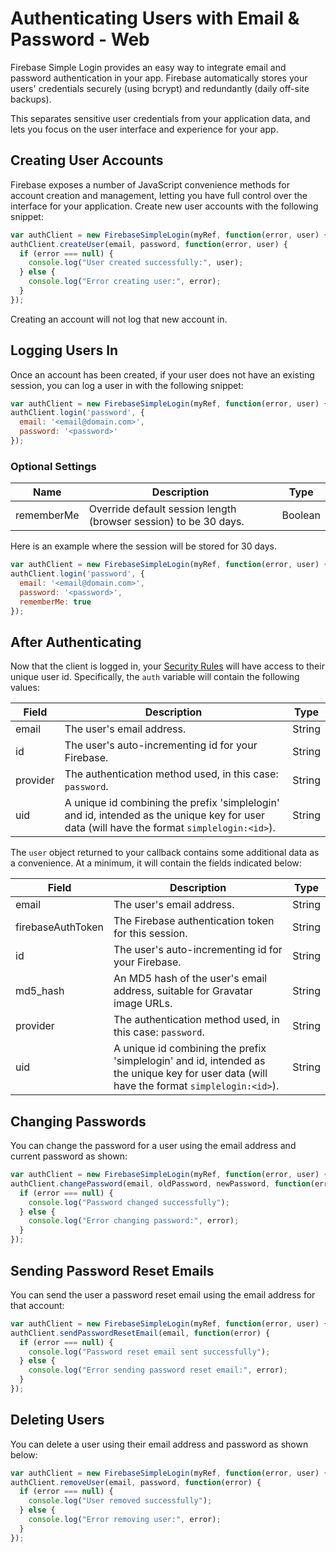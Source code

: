# Authenticating Users with Email & Password - Web

Firebase Simple Login provides an easy way to integrate email and password authentication in your app. Firebase automatically stores your users' credentials securely (using bcrypt) and redundantly (daily off-site backups).

This separates sensitive user credentials from your application data, and lets you focus on the user interface and experience for your app.


## Creating User Accounts

Firebase exposes a number of JavaScript convenience methods for account creation and management, letting you have full control over the interface for your application. Create new user accounts with the following snippet:

```javascript
var authClient = new FirebaseSimpleLogin(myRef, function(error, user) { ... });
authClient.createUser(email, password, function(error, user) {
  if (error === null) {
    console.log("User created successfully:", user);
  } else {
    console.log("Error creating user:", error);
  }
});
```

Creating an account will not log that new account in.


## Logging Users In

Once an account has been created, if your user does not have an existing session, you can log a user in with the following snippet:

```javascript
var authClient = new FirebaseSimpleLogin(myRef, function(error, user) { ... });
authClient.login('password', {
  email: '<email@domain.com>',
  password: '<password>'
});
```


###  Optional Settings

| Name | Description | Type |
| --- | --- | --- |
| rememberMe | Override default session length (browser session) to be 30 days. | Boolean |

Here is an example where the session will be stored for 30 days.

```javascript
var authClient = new FirebaseSimpleLogin(myRef, function(error, user) { ... });
authClient.login('password', {
  email: '<email@domain.com>',
  password: '<password>',
  rememberMe: true
});
```


## After Authenticating

Now that the client is logged in, your [Security Rules](https://www.firebase.com/docs/web/guide/securing-data.html) will have access to their unique user id. Specifically, the `auth` variable will contain the following values:

| Field | Description | Type |
| --- | --- | --- |
| email | The user's email address. | String |
| id | The user's auto-incrementing id for your Firebase. | String |
| provider | The authentication method used, in this case: `password`. | String |
| uid | A unique id combining the prefix 'simplelogin' and id, intended as the unique key for user data (will have the format `simplelogin:<id>`). | String |

The `user` object returned to your callback contains some additional data as a convenience. At a minimum, it will contain the fields indicated below:

| Field | Description | Type |
| --- | --- | --- |
| email | The user's email address. | String |
| firebaseAuthToken | The Firebase authentication token for this session. | String |
| id | The user's auto-incrementing id for your Firebase. | String |
| md5_hash | An MD5 hash of the user's email address, suitable for Gravatar image URLs. | String |
| provider | The authentication method used, in this case: `password`. | String |
| uid | A unique id combining the prefix 'simplelogin' and id, intended as the unique key for user data (will have the format `simplelogin:<id>`). | String |


## Changing Passwords

You can change the password for a user using the email address and current password as shown:

```javascript
var authClient = new FirebaseSimpleLogin(myRef, function(error, user) { ... });
authClient.changePassword(email, oldPassword, newPassword, function(error) {
  if (error === null) {
    console.log("Password changed successfully");
  } else {
    console.log("Error changing password:", error);
  }
});
```


## Sending Password Reset Emails

You can send the user a password reset email using the email address for that account:

```javascript
var authClient = new FirebaseSimpleLogin(myRef, function(error, user) { ... });
authClient.sendPasswordResetEmail(email, function(error) {
  if (error === null) {
    console.log("Password reset email sent successfully");
  } else {
    console.log("Error sending password reset email:", error);
  }
});
```


## Deleting Users

You can delete a user using their email address and password as shown below:

```javascript
var authClient = new FirebaseSimpleLogin(myRef, function(error, user) { ... });
authClient.removeUser(email, password, function(error) {
  if (error === null) {
    console.log("User removed successfully");
  } else {
    console.log("Error removing user:", error);
  }
});
```
